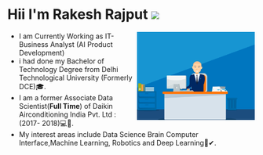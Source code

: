 # Hii I'm Rakesh Rajput  <img src="https://raw.githubusercontent.com/MartinHeinz/MartinHeinz/master/wave.gif" width="30px">
<img align="right" height="180px" src="https://raw.githubusercontent.com/Rakesh-Rajput1/image1/main/office.gif" alt="image" />

<p align="center">
 
 
- I am Currently Working as IT-Business Analyst (AI Product Development)
- i had done my Bachelor of Technology Degree from Delhi Technological University (Formerly DCE)🎓.
- I am a former Associate Data Scientist(**Full Time**) of Daikin Airconditioning India Pvt. Ltd : (2017- 2018)💻🤵.
- My interest areas include Data Science Brain Computer Interface,Machine Learning, Robotics and Deep Learning🤵✔.











     
     
     
     
  

